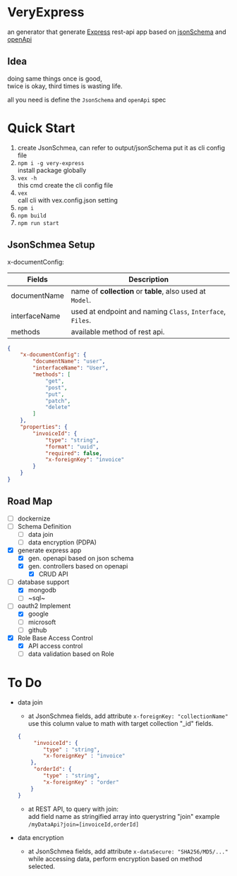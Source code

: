 # VeryExpress
an generator that generate [Express](https://github.com/expressjs/express) rest-api app based on [jsonSchema](https://github.com/json-schema-org) and [openApi](https://github.com/OAI) 

## Idea
doing same things once is good,  
twice is okay, third times is wasting life.

all you need is define the `JsonSchema` and `openApi` spec

# Quick Start
1. create JsonSchmea, can refer to output/jsonSchema put it as cli config file
2. `npm i -g very-express`  
    install package globally
3. `vex -h`  
    this cmd create the cli config file
4. `vex `  
    call cli with vex.config.json setting  
5. `npm i`
6. `npm build`
7. `npm run start`

## JsonSchmea Setup
x-documentConfig: 

| Fields | Description | 
| - | - | 
| documentName  | name of **collection** or **table**, also used at `Model`. | 
| interfaceName  | used at endpoint and naming `Class`, `Interface`, `Files`. | 
| methods | available method of rest api. |

```JSON
{
    "x-documentConfig": {
        "documentName": "user",
        "interfaceName": "User",
        "methods": [
            "get",
            "post",
            "put",
            "patch",
            "delete"
        ]
    },
    "properties": {
        "invoiceId": {
            "type": "string",
            "format": "uuid",
            "required": false,
            "x-foreignKey": "invoice"
        }
    }
}
```

## Road Map
- [ ] dockernize
- [ ] Schema Definition
    - [ ] data join
    - [ ] data encryption (PDPA)
- [x] generate express app
    - [x] gen. openapi based on json schema
    - [x] gen. controllers based on openapi
        - [x] CRUD API
- [ ] database support
    - [x] mongodb
    - [ ] ~sql~
- [ ] oauth2 Implement
    - [x] google
    - [ ] microsoft
    - [ ] github
- [x] Role Base Access Control
    - [x] API access control
    - [ ] data validation based on Role

# To Do

- data join
    - at JsonSchmea fields, add attribute
    `x-foreignKey: "collectionName"` use this column value to math with target collection "_id" fields.
    ```JSON
    {
         "invoiceId": {
            "type" : "string",
            "x-foreignKey" : "invoice"
        },
         "orderId": {
            "type" : "string",
            "x-foreignKey" : "order"
        }
    }
    ```
    - at REST API, to query with join:  
        add field name as stringified array into querystring "join"
        example `/myDataApi?join=[invoiceId,orderId]`

- data encryption
    - at JsonSchmea fields, add attribute
    `x-dataSecure: "SHA256/MD5/..."` while accessing data, perform encryption based on method selected.


